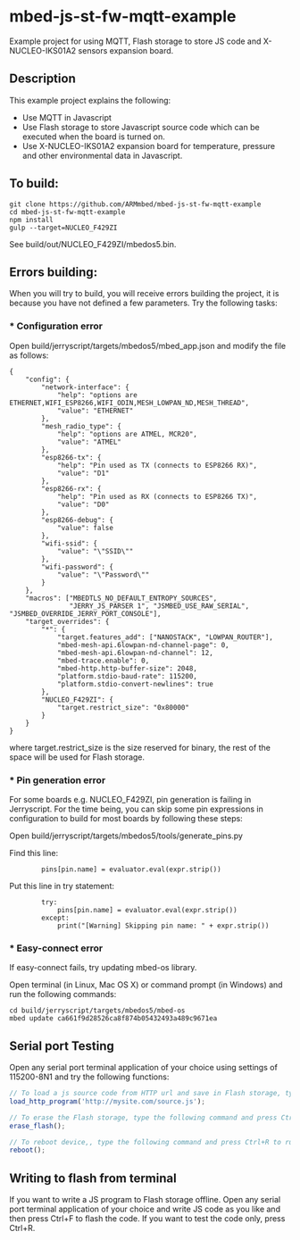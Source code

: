 # mbed-js-st-fw-mqtt-example
Example project for using MQTT, Flash storage to store JS code and X-NUCLEO-IKS01A2 sensors expansion board.

## Description
This example project explains the following:
* Use MQTT in Javascript
* Use Flash storage to store Javascript source code which can be executed when the board is turned on.
* Use X-NUCLEO-IKS01A2 expansion board for temperature, pressure and other environmental data in Javascript.

## To build:

```
git clone https://github.com/ARMmbed/mbed-js-st-fw-mqtt-example
cd mbed-js-st-fw-mqtt-example
npm install
gulp --target=NUCLEO_F429ZI
```
See build/out/NUCLEO_F429ZI/mbedos5.bin.

## Errors building:
When you will try to build, you will receive errors building the project, it is because you have not defined a few parameters. Try the following tasks:
### * Configuration error

Open build/jerryscript/targets/mbedos5/mbed_app.json and modify the file as follows:

```
{
    "config": {
        "network-interface": {
            "help": "options are ETHERNET,WIFI_ESP8266,WIFI_ODIN,MESH_LOWPAN_ND,MESH_THREAD",
            "value": "ETHERNET"
        },
        "mesh_radio_type": {
        	"help": "options are ATMEL, MCR20",
        	"value": "ATMEL"
        },
        "esp8266-tx": {
            "help": "Pin used as TX (connects to ESP8266 RX)",
            "value": "D1"
        },
        "esp8266-rx": {
            "help": "Pin used as RX (connects to ESP8266 TX)",
            "value": "D0"
        },
        "esp8266-debug": {
            "value": false
        },
        "wifi-ssid": {
            "value": "\"SSID\""
        },
        "wifi-password": {
            "value": "\"Password\""
        }
    },
    "macros": ["MBEDTLS_NO_DEFAULT_ENTROPY_SOURCES",
               "JERRY_JS_PARSER 1", "JSMBED_USE_RAW_SERIAL", "JSMBED_OVERRIDE_JERRY_PORT_CONSOLE"],
    "target_overrides": {
        "*": {
            "target.features_add": ["NANOSTACK", "LOWPAN_ROUTER"],
            "mbed-mesh-api.6lowpan-nd-channel-page": 0,
            "mbed-mesh-api.6lowpan-nd-channel": 12,
            "mbed-trace.enable": 0,
            "mbed-http.http-buffer-size": 2048,
            "platform.stdio-baud-rate": 115200,
            "platform.stdio-convert-newlines": true
        },
        "NUCLEO_F429ZI": {
            "target.restrict_size": "0x80000"
        }
    }
}

```
where target.restrict_size is the size reserved for binary, the rest of the space will be used for Flash storage.

### * Pin generation error
For some boards e.g. NUCLEO_F429ZI, pin generation is failing in Jerryscript. For the time being, you can skip some pin expressions in configuration to build for most boards by following these steps:

Open build/jerryscript/targets/mbedos5/tools/generate_pins.py

Find this line:
```
        pins[pin.name] = evaluator.eval(expr.strip())
```
Put this line in try statement:
```
        try:
            pins[pin.name] = evaluator.eval(expr.strip())
        except:
            print("[Warning] Skipping pin name: " + expr.strip())
```

### * Easy-connect error
If easy-connect fails, try updating mbed-os library.

Open terminal (in Linux, Mac OS X) or command prompt (in Windows) and run the following commands:
```
cd build/jerryscript/targets/mbedos5/mbed-os
mbed update ca661f9d28526ca8f874b05432493a489c9671ea
```
## Serial port Testing
Open any serial port terminal application of your choice using settings of 115200-8N1 and try the following functions:
```js
// To load a js source code from HTTP url and save in Flash storage, type the following command and press Ctrl+R to run.
load_http_program('http://mysite.com/source.js');

// To erase the Flash storage, type the following command and press Ctrl+R to run.
erase_flash();

// To reboot device,, type the following command and press Ctrl+R to run.
reboot();
```
## Writing to flash from terminal
If you want to write a JS program to Flash storage offline. Open any serial port terminal application of your choice and write JS code as you like and then press Ctrl+F to flash the code. If you want to test the code only, press Ctrl+R.
